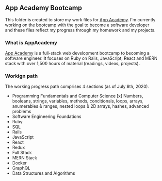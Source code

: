 ## App Academy Bootcamp

This folder is created to store my work files for [App Academy](http://www.appacademy.io/). I'm currently working on the bootcamp with the goal to become a software developer and these files reflect my progress through my homework and my projects.

### What is AppAcademy

[App Academy](http://www.appacademy.io/) is a full-stack web development bootcamp to becoming a software engineer. It focuses on Ruby on Rails, JavaScript,  React and MERN stack with over 1,500 hours of material (readings, videos, projects). 

### Workign path

The working progress path comprises 4 sections (as of July 8th, 2020). 
* Programming Fundamentals and Computer Science
[x] Numbers, booleans, strings, variables, methods, conditionals, loops, arrays, anumerables & ranges, nested loops & 2D arrays, hashes, advanced problems
* Software Engineering Foundations
* Ruby
* SQL
* Rails
* JavaScript
* React
* Redux
* Full Stack 
* MERN Stack
* Docker
* GraphQL
* Data Structures and Algorithms

